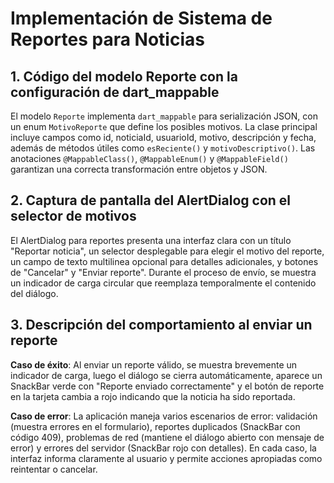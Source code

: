 # Implementación de Sistema de Reportes para Noticias

## 1. Código del modelo Reporte con la configuración de dart_mappable

El modelo `Reporte` implementa `dart_mappable` para serialización JSON, con un enum `MotivoReporte` que define los posibles motivos. La clase principal incluye campos como id, noticiaId, usuarioId, motivo, descripción y fecha, además de métodos útiles como `esReciente()` y `motivoDescriptivo()`. Las anotaciones `@MappableClass()`, `@MappableEnum()` y `@MappableField()` garantizan una correcta transformación entre objetos y JSON.

## 2. Captura de pantalla del AlertDialog con el selector de motivos

El AlertDialog para reportes presenta una interfaz clara con un título "Reportar noticia", un selector desplegable para elegir el motivo del reporte, un campo de texto multilinea opcional para detalles adicionales, y botones de "Cancelar" y "Enviar reporte". Durante el proceso de envío, se muestra un indicador de carga circular que reemplaza temporalmente el contenido del diálogo.

## 3. Descripción del comportamiento al enviar un reporte

**Caso de éxito**: Al enviar un reporte válido, se muestra brevemente un indicador de carga, luego el diálogo se cierra automáticamente, aparece un SnackBar verde con "Reporte enviado correctamente" y el botón de reporte en la tarjeta cambia a rojo indicando que la noticia ha sido reportada.

**Caso de error**: La aplicación maneja varios escenarios de error: validación (muestra errores en el formulario), reportes duplicados (SnackBar con código 409), problemas de red (mantiene el diálogo abierto con mensaje de error) y errores del servidor (SnackBar rojo con detalles). En cada caso, la interfaz informa claramente al usuario y permite acciones apropiadas como reintentar o cancelar.